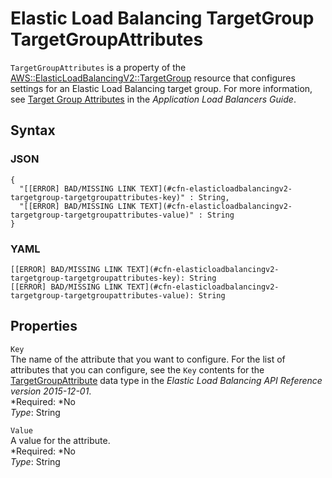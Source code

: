# Elastic Load Balancing TargetGroup TargetGroupAttributes<a name="aws-properties-elasticloadbalancingv2-targetgroup-targetgroupattributes"></a>

`TargetGroupAttributes` is a property of the [AWS::ElasticLoadBalancingV2::TargetGroup](aws-resource-elasticloadbalancingv2-targetgroup.md) resource that configures settings for an Elastic Load Balancing target group\. For more information, see [Target Group Attributes](http://docs.aws.amazon.com/elasticloadbalancing/latest/application/load-balancer-target-groups.html#target-group) in the *Application Load Balancers Guide*\.

## Syntax<a name="w3ab2c21c14d849b5"></a>

### JSON<a name="aws-properties-elasticloadbalancingv2-targetgroup-targetgroupattributes-syntax.json"></a>

```
{
  "[[ERROR] BAD/MISSING LINK TEXT](#cfn-elasticloadbalancingv2-targetgroup-targetgroupattributes-key)" : String,
  "[[ERROR] BAD/MISSING LINK TEXT](#cfn-elasticloadbalancingv2-targetgroup-targetgroupattributes-value)" : String
}
```

### YAML<a name="aws-properties-elasticloadbalancingv2-targetgroup-targetgroupattributes-syntax.yaml"></a>

```
[[ERROR] BAD/MISSING LINK TEXT](#cfn-elasticloadbalancingv2-targetgroup-targetgroupattributes-key): String
[[ERROR] BAD/MISSING LINK TEXT](#cfn-elasticloadbalancingv2-targetgroup-targetgroupattributes-value): String
```

## Properties<a name="w3ab2c21c14d849b7"></a>

`Key`  
The name of the attribute that you want to configure\. For the list of attributes that you can configure, see the `Key` contents for the [TargetGroupAttribute](http://docs.aws.amazon.com/elasticloadbalancing/latest/APIReference/API_TargetGroupAttribute.html) data type in the *Elastic Load Balancing API Reference version 2015\-12\-01*\.  
*Required: *No  
*Type*: String

`Value`  
A value for the attribute\.  
*Required: *No  
*Type*: String